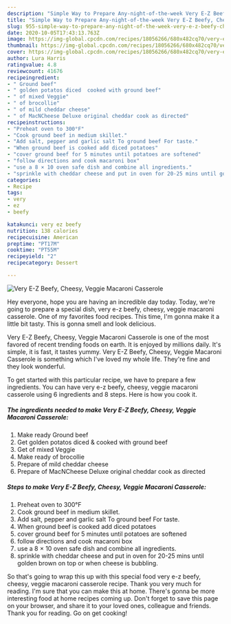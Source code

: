 ```yaml
---
description: "Simple Way to Prepare Any-night-of-the-week Very E-Z Beefy, Cheesy, Veggie Macaroni  Casserole"
title: "Simple Way to Prepare Any-night-of-the-week Very E-Z Beefy, Cheesy, Veggie Macaroni  Casserole"
slug: 955-simple-way-to-prepare-any-night-of-the-week-very-e-z-beefy-cheesy-veggie-macaroni-casserole
date: 2020-10-05T17:43:13.763Z
image: https://img-global.cpcdn.com/recipes/18056266/680x482cq70/very-e-z-beefy-cheesy-veggie-macaroni-casserole-recipe-main-photo.jpg
thumbnail: https://img-global.cpcdn.com/recipes/18056266/680x482cq70/very-e-z-beefy-cheesy-veggie-macaroni-casserole-recipe-main-photo.jpg
cover: https://img-global.cpcdn.com/recipes/18056266/680x482cq70/very-e-z-beefy-cheesy-veggie-macaroni-casserole-recipe-main-photo.jpg
author: Lura Harris
ratingvalue: 4.8
reviewcount: 41676
recipeingredient:
- " Ground beef"
- " golden potatos diced  cooked with ground beef"
- " of mixed Veggie"
- " of brocollie"
- " of mild cheddar cheese"
- " of MacNCheese Deluxe original cheddar cook as directed"
recipeinstructions:
- "Preheat oven to 300°F"
- "Cook ground beef in medium skillet."
- "Add salt, pepper and garlic salt To ground beef For taste."
- "When ground beef is cooked add diced potatoes"
- "cover ground beef for 5 minutes until potatoes are softened"
- "follow directions and cook macaroni box"
- "use a 8 × 10 oven safe dish and combine all ingredients."
- "sprinkle with cheddar cheese and put in oven for 20-25 mins until golden brown on top or when cheese is bubbling."
categories:
- Recipe
tags:
- very
- ez
- beefy

katakunci: very ez beefy 
nutrition: 138 calories
recipecuisine: American
preptime: "PT17M"
cooktime: "PT55M"
recipeyield: "2"
recipecategory: Dessert

---
```



![Very E-Z Beefy, Cheesy, Veggie Macaroni  Casserole](https://img-global.cpcdn.com/recipes/18056266/680x482cq70/very-e-z-beefy-cheesy-veggie-macaroni-casserole-recipe-main-photo.jpg)

Hey everyone, hope you are having an incredible day today. Today, we're going to prepare a special dish, very e-z beefy, cheesy, veggie macaroni  casserole. One of my favorites food recipes. This time, I'm gonna make it a little bit tasty. This is gonna smell and look delicious.



Very E-Z Beefy, Cheesy, Veggie Macaroni  Casserole is one of the most favored of recent trending foods on earth. It is enjoyed by millions daily. It's simple, it is fast, it tastes yummy. Very E-Z Beefy, Cheesy, Veggie Macaroni  Casserole is something which I've loved my whole life. They're fine and they look wonderful.


To get started with this particular recipe, we have to prepare a few ingredients. You can have very e-z beefy, cheesy, veggie macaroni  casserole using 6 ingredients and 8 steps. Here is how you cook it.

<!--inarticleads1-->

##### The ingredients needed to make Very E-Z Beefy, Cheesy, Veggie Macaroni  Casserole:

1. Make ready  Ground beef
1. Get  golden potatos diced &amp; cooked with ground beef
1. Get  of mixed Veggie
1. Make ready  of brocollie
1. Prepare  of mild cheddar cheese
1. Prepare  of MacNCheese Deluxe original cheddar cook as directed




<!--inarticleads2-->

##### Steps to make Very E-Z Beefy, Cheesy, Veggie Macaroni  Casserole:

1. Preheat oven to 300°F
1. Cook ground beef in medium skillet.
1. Add salt, pepper and garlic salt To ground beef For taste.
1. When ground beef is cooked add diced potatoes
1. cover ground beef for 5 minutes until potatoes are softened
1. follow directions and cook macaroni box
1. use a 8 × 10 oven safe dish and combine all ingredients.
1. sprinkle with cheddar cheese and put in oven for 20-25 mins until golden brown on top or when cheese is bubbling.




So that's going to wrap this up with this special food very e-z beefy, cheesy, veggie macaroni  casserole recipe. Thank you very much for reading. I'm sure that you can make this at home. There's gonna be more interesting food at home recipes coming up. Don't forget to save this page on your browser, and share it to your loved ones, colleague and friends. Thank you for reading. Go on get cooking!
